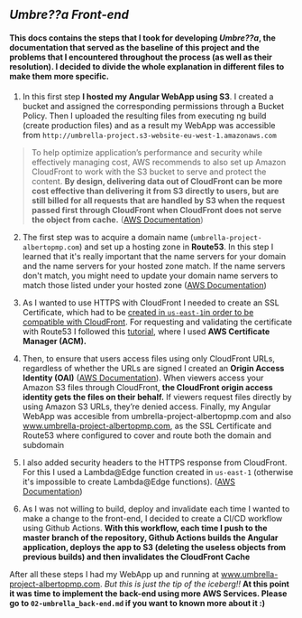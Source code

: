 ## *Umbre??a Front-end*

#### This docs contains the steps that I took for developing *Umbre??a*, the documentation that served as the baseline of this project and the problems that I encountered throughout the process (as well as their resolution). I decided to divide the whole explanation in different files to make them more specific.

1. In this first step **I hosted my Angular WebApp using S3**. I created a bucket and assigned the corresponding permissions through a Bucket Policy. Then I uploaded the resulting files from executing ng build (create production files) and as a result my WebApp was accessible from `http://umbrella-project.s3-website-eu-west-1.amazonaws.com`

> To help optimize application’s performance and security while effectively managing cost, AWS recommends to also set up Amazon CloudFront to work with the S3 bucket to serve and protect the content. **By design, delivering data out of CloudFront can be more cost effective than delivering it from S3 directly to users, but are still billed for all requests that are handled by S3 when the request passed first through CloudFront when CloudFront does not serve the object from cache.** ([AWS Documentation](https://aws.amazon.com/es/blogs/networking-and-content-delivery/amazon-s3-amazon-cloudfront-a-match-made-in-the-cloud))

2. The first step was to acquire a domain name (`umbrella-project-albertopmp.com`) and set up a hosting zone in **Route53**. In this step I learned that it's really important that the name servers for your domain and the name servers for your hosted zone match. If the name servers don't match, you might need to update your domain name servers to match those listed under your hosted zone ([AWS Documentation](https://docs.aws.amazon.com/AmazonS3/latest/userguide/website-hosting-custom-domain-walkthrough.html))

3. As I wanted to use HTTPS with CloudFront I needed to create an SSL Certificate, which had to be [created in `us-east-1`in order to be compatible with CloudFront](https://docs.aws.amazon.com/AmazonCloudFront/latest/DeveloperGuide/cnames-and-https-requirements.html). For requesting and validating the certificate with Route53 I followed this [tutorial](https://aws.amazon.com/es/blogs/security/easier-certificate-validation-using-dns-with-aws-certificate-manager), where I used **AWS Certificate Manager (ACM).**

4. Then, to ensure that users access files using only CloudFront URLs, regardless of whether the URLs are signed I created an **Origin Access Identity (OAI)** ([AWS Documentation](https://docs.aws.amazon.com/AmazonCloudFront/latest/DeveloperGuide/private-content-restricting-access-to-s3.html)). When viewers access your Amazon S3 files through CloudFront, **the CloudFront origin access identity gets the files on their behalf.** If viewers request files directly by using Amazon S3 URLs, they’re denied access. Finally, my Angular WebApp was accesible from umbrella-project-albertopmp.com and also www.umbrella-project-albertopmp.com, as the SSL Certificate and Route53 where configured to cover and route both the domain and subdomain

5. I also added security headers to the HTTPS response from CloudFront. For this I used a Lambda@Edge function created in `us-east-1` (otherwise it's impossible to create Lambda@Edge functions). ([AWS Documentation](https://docs.aws.amazon.com/AmazonCloudFront/latest/DeveloperGuide/lambda-edge-how-it-works-tutorial.html#lambda-edge-how-it-works-tutorial-create-function  ))

6. As I was not willing to build, deploy and invalidate each time I wanted to make a change to the front-end, I decided to create a CI/CD workflow using Github Actions. **With this workflow, each time I push to the master branch of the repository, Github Actions builds the Angular application, deploys the app to S3 (deleting the useless objects from previous builds) and then invalidates the CloudFront Cache**

After all these steps I had my WebApp up and running at www.umbrella-project-albertopmp.com. *But this is just the tip of the iceberg!!* **At this point it was time to implement the back-end using more AWS Services. Please go to `02-umbrella_back-end.md` if you want to known more about it :)**


